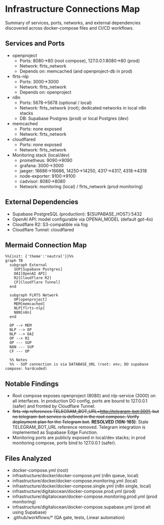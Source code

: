 # Infrastructure Connections Map

Summary of services, ports, networks, and external dependencies discovered across docker-compose files and CI/CD workflows.

## Services and Ports

- openproject
  - Ports: 8080->80 (root compose), 127.0.0.1:8080->80 (prod)
  - Network: flrts_network
  - Depends on: memcached (and openproject-db in prod)
- flrts-nlp
  - Ports: 3000->3000
  - Network: flrts_network
  - Depends on: openproject
- n8n
  - Ports: 5678->5678 (optional / local)
  - Network: flrts_network (root); dedicated networks in local n8n stacks
  - DB: Supabase Postgres (prod) or local Postgres (dev)
- memcached
  - Ports: none exposed
  - Network: flrts_network
- cloudflared
  - Ports: none exposed
  - Network: flrts_network
- Monitoring stack (local/dev)
  - prometheus: 9090->9090
  - grafana: 3000->3000
  - jaeger: 16686->16686, 14250->14250, 4317->4317, 4318->4318
  - node-exporter: 9100->9100
  - cadvisor: 8080->8080
  - Network: monitoring (local) / flrts_network (prod monitoring)

## External Dependencies

- Supabase PostgreSQL (production): ${SUPABASE_HOST}:5432
- OpenAI API: model configurable via OPENAI_MODEL (default gpt-4o)
- Cloudflare R2: S3-compatible via fog
- Cloudflare Tunnel: cloudflared

## Mermaid Connection Map

```mermaid
%%{init: {'theme':'neutral'}}%%
graph TB
  subgraph External
    SUP[Supabase Postgres]
    OAI[OpenAI API]
    R2[Cloudflare R2]
    CF[Cloudflare Tunnel]
  end

  subgraph FLRTS Network
    OP[openproject]
    MEM[memcached]
    NLP[flrts-nlp]
    N8N[n8n]
  end

  OP --> MEM
  NLP --> OP
  NLP --> OAI
  OP --> R2
  OP --- SUP
  N8N --- SUP
  CF --- OP

  %% Notes
  %% - SUP connection is via DATABASE_URL (root: env; DO supabase compose: hardcoded) 
```

## Notable Findings

- Root compose exposes openproject (8080) and nlp-service (3000) on all interfaces. In production DO config, ports are bound to 127.0.0.1 (safer) and fronted by Cloudflare Tunnel.
- ~~flrts-nlp references TELEGRAM_BOT_URL=<http://telegram-bot:3001>, but no telegram-bot service is defined in the root compose. Verify deployment plan for the Telegram bot.~~ **RESOLVED (10N-165)**: Stale TELEGRAM_BOT_URL reference removed. Telegram integration is implemented as Supabase Edge Function.
- Monitoring ports are publicly exposed in local/dev stacks; in prod monitoring compose, ports bind to 127.0.0.1 (safer).

## Files Analyzed

- docker-compose.yml (root)
- infrastructure/docker/docker-compose.yml (n8n queue, local)
- infrastructure/docker/docker-compose.monitoring.yml (local)
- infrastructure/docker/docker-compose.single.yml (n8n single, local)
- infrastructure/digitalocean/docker-compose.prod.yml (prod)
- infrastructure/digitalocean/docker-compose.monitoring.prod.yml (prod monitoring)
- infrastructure/digitalocean/docker-compose.supabase.yml (prod alt using Supabase)
- .github/workflows/* (QA gate, tests, Linear automation)
